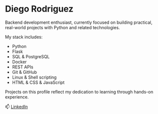 # Diego Rodriguez

Backend development enthusiast, currently focused on building practical, real-world projects with Python and related technologies.

My stack includes:
- Python
- Flask
- SQL & PostgreSQL
- Docker
- REST APIs
- Git & GitHub
- Linux & Shell scripting
- HTML & CSS & JavaScript

Projects on this profile reflect my dedication to learning through hands-on experience.

📫 [LinkedIn](https://www.linkedin.com/in/diegobackend)
